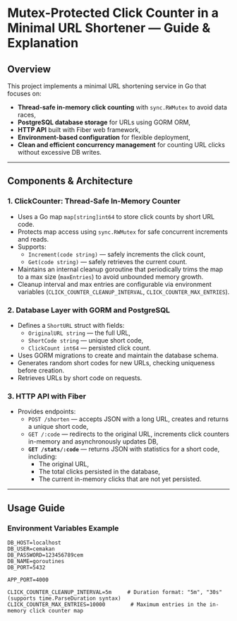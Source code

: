 # Mutex-Protected Click Counter in a Minimal URL Shortener — Guide & Explanation

## Overview

This project implements a minimal URL shortening service in Go that focuses on:

- **Thread-safe in-memory click counting** with `sync.RWMutex` to avoid data races,
- **PostgreSQL database storage** for URLs using GORM ORM,
- **HTTP API** built with Fiber web framework,
- **Environment-based configuration** for flexible deployment,
- **Clean and efficient concurrency management** for counting URL clicks without excessive DB writes.

---

## Components & Architecture

### 1. ClickCounter: Thread-Safe In-Memory Counter

- Uses a Go map `map[string]int64` to store click counts by short URL code.
- Protects map access using `sync.RWMutex` for safe concurrent increments and reads.
- Supports:
  - `Increment(code string)` — safely increments the click count,
  - `Get(code string)` — safely retrieves the current count.
- Maintains an internal cleanup goroutine that periodically trims the map to a max size (`maxEntries`) to avoid unbounded memory growth.
- Cleanup interval and max entries are configurable via environment variables (`CLICK_COUNTER_CLEANUP_INTERVAL`, `CLICK_COUNTER_MAX_ENTRIES`).

### 2. Database Layer with GORM and PostgreSQL

- Defines a `ShortURL` struct with fields:
  - `OriginalURL string` — the full URL,
  - `ShortCode string` — unique short code,
  - `ClickCount int64` — persisted click count.
- Uses GORM migrations to create and maintain the database schema.
- Generates random short codes for new URLs, checking uniqueness before creation.
- Retrieves URLs by short code on requests.

### 3. HTTP API with Fiber

- Provides endpoints:
  - `POST /shorten` — accepts JSON with a long URL, creates and returns a unique short code,
  - `GET /:code` — redirects to the original URL, increments click counters in-memory and asynchronously updates DB,
  - **`GET /stats/:code`** — returns JSON with statistics for a short code, including:
    - The original URL,
    - The total clicks persisted in the database,
    - The current in-memory clicks that are not yet persisted.

---

## Usage Guide

### Environment Variables Example

```env
DB_HOST=localhost
DB_USER=cemakan
DB_PASSWORD=123456789cem
DB_NAME=goroutines
DB_PORT=5432

APP_PORT=4000

CLICK_COUNTER_CLEANUP_INTERVAL=5m     # Duration format: "5m", "30s" (supports time.ParseDuration syntax)
CLICK_COUNTER_MAX_ENTRIES=10000        # Maximum entries in the in-memory click counter map
```